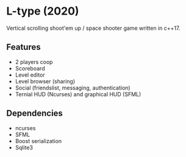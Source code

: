 # L-type (2020)
Vertical scrolling shoot'em up / space shooter game written in c++17.

## Features
- 2 players coop
- Scoreboard
- Level editor
- Level browser (sharing)
- Social (friendslist, messaging, authentication)
- Ternial HUD (Ncurses) and graphical HUD (SFML)

## Dependencies
- ncurses
- SFML
- Boost serialization
- Sqlite3
